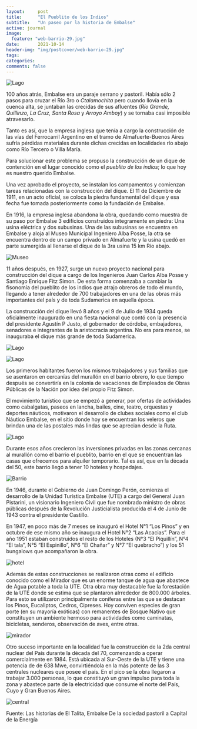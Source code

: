 ```yaml
---
layout:     post
title:      "El Pueblito de los Indios"
subtitle:   "Un paseo por la historia de Embalse"
active: journal
image:
  feature: "web-barrio-29.jpg"
date:       2021-10-14
header-img: "img/postcover/web-barrio-29.jpg"
tags:
categories:
comments: false
---
```


![Lago](/img/3.jpg)

100 años atrás, Embalse era un paraje serrano y pastoril. Había sólo 2 pasos para cruzar el Río 3ro o _Ctalamochita_ pero cuando llovía en la cuenca alta, se juntaban las crecidas de sus afluentes (_Río Grande, Quillinzo, La Cruz, Santa Rosa_ y _Arroyo Amboy_) y se tornaba casi imposible atravesarlo. 

Tanto es así, que la empresa inglesa que tenía a cargo la construcción de las vías del Ferrocarril Argentino en el tramo de Almafuerte-Buenos Aires sufría pérdidas materiales durante dichas crecidas en localidades río abajo como Río Tercero o Villa María.

Para solucionar este problema se propuso la construcción de un dique de contención en el lugar conocido como el _pueblito de los indios_; lo que hoy es nuestro querido Embalse.

Una vez aprobado el proyecto, se instalan los campamentos y comienzan tareas relacionadas con la construcción del dique. El 11 de Diciembre de 1911, en un acto oficial, se coloca la piedra fundamental del dique y esa fecha fue tomada posteriormente como la fundación de Embalse.

En 1916, la empresa inglesa abandona la obra, quedando como muestra de su paso por Embalse 3 edificios construidos integramente en piedra: Una usina eléctrica y dos subusinas. Una de las subusinas se encuentra en Embalse y aloja al Museo Municipal Ingeniero Alba Posse, la otra se encuentra dentro de un campo privado en Almafuerte y la usina quedó en parte sumergida al llenarse el dique de la 3ra usina 15 km Río abajo.

![Museo](/img/4.jpg)

11 años después, en 1927, surge un nuevo proyecto nacional para construcción del dique a cargo de los Ingenieros Juan Carlos Alba Posse y Santiago Enrique Fitz Simon. De esta forma comenzaba a cambiar la fisonomía del pueblito de los indios que atrajo obreros de todo el mundo, llegando a tener alrededor de 700 trabajadores en una de las obras más importantes del país y de toda Sudamerica en aquella época.

La construcción del dique llevó 8 años y el 9 de Julio de 1934 queda oficialmente inaugurado en una fiesta nacional que contó con la presencia del presidente Agustín P Justo, el gobernador de córdoba, embajadores, senadores e integrantes de la aristocracia argentina. No era para menos, se inauguraba el dique más grande de toda Sudamerica.

![Lago](/img/1.jpg)

![Lago](/img/2.jpg)

Los primeros habitantes fueron los mismos trabajadores y sus familias que se asentaron en cercanías del murallón en el barrio obrero, lo que tiempo después se convertiría en la colonia de vacaciones de Empleados de Obras Públicas de la Nación por idea del propio Fitz Simon. 

El movimiento turístico que se empezó a generar, por ofertas de actividades como cabalgatas, paseos en lancha, bailes, cine, teatro, orquestas y deportes náuticos, motivaron el desarrollo de clubes sociales como el club Náutico Embalse, en el sitio donde hoy se encuentran los veleros que brindan una de las postales más lindas que se aprecian desde la Ruta.

![Lago](/img/5.jpg)

Durante esos años crecieron las inversiones privadas en las zonas cercanas al murallón como el barrio el pueblito, barrio en el que se encuentran las casas que ofrecemos para alquiler temporario. Tal es así, que en la década del 50, este barrio llegó a tener 10 hoteles y hospedajes.

![Barrio](/img/6.jpg)

En 1946, durante el Gobierno de Juan Domingo Perón, comienza el desarrollo de la Unidad Turística Embalse (UTE) a cargo del General Juan Pistarini, un visionario Ingeniero Civil que fue nombrado ministro de obras públicas después de la Revolución Justicialista producida el 4 de Junio de 1943 contra el presidente Castillo.
 
En 1947, en poco más de 7 meses se inauguró el Hotel N°1 “Los Pinos” y en octubre de ese mismo año se inaugura el Hotel N°2 “Las Acacias”. Para el año 1951 estaban construidos el resto de los Hoteles (N°3 “El Piquillín”, N°4 “El tala”, N°5 “El Espinillo”, N°6 “El Chañar” y N°7 “El quebracho”) y los 51 bungalows que acompañaron la obra.

![hotel](/img/7.jpg)

Además de estas construcciones se realizaron otras como el edificio conocido como el Mirador que es un enorme tanque de agua que abastece de Agua potable a toda la UTE. Otra obra muy destacable fue la forestación de la UTE donde se estima que se plantaron alrrededor de 800.000 árboles. Para esto se utilizaron principalmente coníferas entre las que se destacan los Pinos, Eucaliptos, Cedros, Cipreses. Hoy conviven especies de gran porte (en su mayoría exóticas) con remanentes de Bosque Nativo que constituyen un ambiente hermoso para actividades como caminatas, bicicletas, senderos, observación de aves, entre otras.

![mirador](/img/8.jpg)
 
Otro suceso importante en la localidad fue la construcción de la 2da central nuclear del País durante la década del 70, comenzando a operar comercialmente en 1984. Está ubicada al Sur-Oeste de la UTE y tiene una potencia de de 638 Mwe, convirtiéndola en la más potente de las 3 centrales nucleares que posee el país. En el pico se la obra llegaron a trabajar 3.000 personas, lo que constituyó un gran impulso para toda la zona y abastece parte de la electricidad que consume el norte del País, Cuyo y Gran Buenos Aires.

![central](/img/9.jpg)

Fuente: Las historias de El Talita, Embalse De la sociedad pastoril a Capital de la Energía
